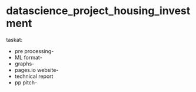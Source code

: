 # datascience_project_housing_investment

taskat: 
 - pre processing-
 - ML format-
 - graphs-
 - pages.io website-
 - technical report
 - pp pitch-



